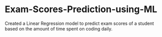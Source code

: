 # Exam-Scores-Prediction-using-ML
Created a Linear Regression model to predict exam scores of a student based on the amount of time spent on coding daily.

